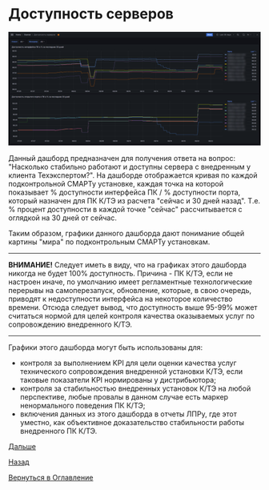 # Доступность серверов

![Дашборд "Доступность серверов](img/server-availability/dashboard-main.png "Дашборд 'Доступность серверов'")

Данный дашборд предназначен для получения ответа на вопрос: "Насколько стабильно работают и доступны сервера с внедренным 
у клиента Техэкспертом?". На дашборде отображается кривая по каждой подконтрольной СМАРТу установке, каждая точка на
которой показывает % доступности интерфейса ПК / % доступности порта, который назначен для ПК К/ТЭ из расчета "сейчас и 
30 дней назад". Т.е. % процент доступности в каждой точке "сейчас" рассчитывается с оглядкой на 30 дней от сейчас.

Таким образом, графики данного дашборда дают понимание общей картины "мира" по подконтрольным СМАРТу установкам.

---

**ВНИМАНИЕ!** Следует иметь в виду, что на графиках этого дашборда никогда не будет 100% доступность. 
Причина - ПК К/ТЭ, если не настроен иначе, по умолчанию имеет регламентные технологические перерывы на самоперезапуск, 
обновление, которые, в свою очередь, приводят к недоступности интерфейса на некоторое количество времени. Отсюда следует 
вывод, что доступность выше 95-99% может считаться нормой для целей контроля качества оказываемых услуг по сопровождению 
внедренного К/ТЭ.

---

Графики этого дашборда могут быть использованы для:
- контроля за выполнением KPI для цели оценки качества услуг технического сопровождения внедренной установки К/ТЭ, если
таковые показатели KPI нормированы у дистрибьютора;
- контроля за стабильностью внедренных установок К/ТЭ на любой перспективе, любые провалы в данном случае есть маркер 
ненормального поведения ПК К/ТЭ;
- включения данных из этого дашборда в отчеты ЛПРу, где этот уместно, как объективное доказательство стабильности работы
внедренного ПК К/ТЭ.

[Дальше](080-server-availability-online.md)

[Назад](078-kassist.md)

[Вернуться в Оглавление](index.md)
